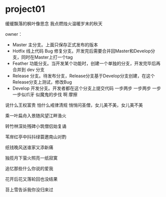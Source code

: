 # project01

缓缓飘落的枫叶像思念
我点燃烛火温暖岁末的秋天


owner：

- Master 主分支。上面只保存正式发布的版本
- Hotfix 线上代码 Bug 修复分支。开发完后需要合并回Master和Develop分支，同时在Master上打一个tag
- Feather 功能分支。当开发某个功能时，创建一个单独的分支，开发完毕后再合并到 dev 分支
- Release 分支。待发布分支，Release分支基于Develop分支创建，在这个Release分支上测试，修改Bug
- Develop 开发分支。开发者都在这个分支上提交代码
一步两步 一步两步 一步一步似爪牙 似魔鬼的步伐 啊 摩擦


说什么王权富贵 怕什么戒律清规
悄悄问圣僧，女儿美不美，女儿美不美

乘一叶扁舟入景随风望江畔渔火

转竹林深处残碑小筑僧侣始复诵

苇岸红亭中抖抖绿蓑邀南山对酌

纸钱晚风送谁家又添新痛

独揽月下萤火照亮一纸寂寞

追忆那些什么你说的爱我

花开后花又落轮回也没结果

苔上雪告诉我你没归来过
